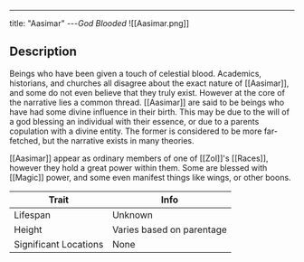 ---
title: "Aasimar"
---*God Blooded*
![[Aasimar.png]]

## Description
Beings who have been given a touch of celestial blood. Academics, historians, and churches all disagree about the exact nature of [[Aasimar]], and some do not even believe that they truly exist. However at the core of the narrative lies a common thread. [[Aasimar]] are said to be beings who have had some divine influence in their birth. This may be due to the will of a god blessing an individual with their essence, or due to a parents copulation with a divine entity. The former is considered to be more far-fetched, but the narrative exists in many theories.

[[Aasimar]] appear as ordinary members of one of [[Zol]]'s [[Races]], however they hold a great power within them. Some are blessed with [[Magic]] power, and some even manifest things like wings, or other boons.

| Trait | Info |
| --- | --- |
| Lifespan | Unknown |
| Height | Varies based on parentage |
| Significant Locations | None |